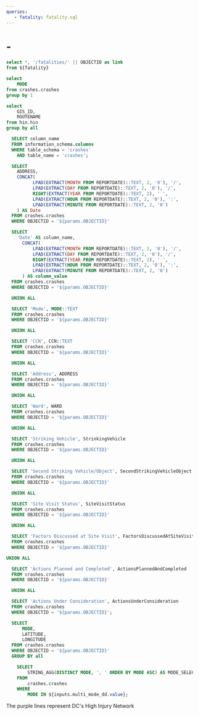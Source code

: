 ```yaml
---
queries:
   - fatality: fatality.sql
---
```


# <Value data={Tittle} column=ADDRESS/> - <Value data={Tittle} column=Date/>

```sql fatality_with_link
select *, '/fatalities/' || OBJECTID as link
from ${fatality}
```

```sql unique_mode
select 
    MODE
from crashes.crashes
group by 1
```

```sql unique_hin
select 
    GIS_ID,
    ROUTENAME
from hin.hin
group by all
```

```sql columns
  SELECT column_name
  FROM information_schema.columns
  WHERE table_schema = 'crashes'
    AND table_name = 'crashes';
```

```sql Tittle
  SELECT 
    ADDRESS,
    CONCAT(
          LPAD(EXTRACT(MONTH FROM REPORTDATE)::TEXT, 2, '0'), '/', 
          LPAD(EXTRACT(DAY FROM REPORTDATE)::TEXT, 2, '0'), '/', 
          RIGHT(EXTRACT(YEAR FROM REPORTDATE)::TEXT, 2), ' ', 
          LPAD(EXTRACT(HOUR FROM REPORTDATE)::TEXT, 2, '0'), ':', 
          LPAD(EXTRACT(MINUTE FROM REPORTDATE)::TEXT, 2, '0')
    ) AS Date
  FROM crashes.crashes
  WHERE OBJECTID = '${params.OBJECTID}'
```

```sql pivot_table
  SELECT 
    'Date' AS column_name, 
      CONCAT(
          LPAD(EXTRACT(MONTH FROM REPORTDATE)::TEXT, 2, '0'), '/', 
          LPAD(EXTRACT(DAY FROM REPORTDATE)::TEXT, 2, '0'), '/', 
          RIGHT(EXTRACT(YEAR FROM REPORTDATE)::TEXT, 2), ' ', 
          LPAD(EXTRACT(HOUR FROM REPORTDATE)::TEXT, 2, '0'), ':', 
          LPAD(EXTRACT(MINUTE FROM REPORTDATE)::TEXT, 2, '0')
      ) AS column_value
  FROM crashes.crashes
  WHERE OBJECTID = '${params.OBJECTID}'

  UNION ALL

  SELECT 'Mode', MODE::TEXT
  FROM crashes.crashes
  WHERE OBJECTID = '${params.OBJECTID}'

  UNION ALL

  SELECT 'CCN', CCN::TEXT
  FROM crashes.crashes
  WHERE OBJECTID = '${params.OBJECTID}'

  UNION ALL

  SELECT 'Address', ADDRESS
  FROM crashes.crashes
  WHERE OBJECTID = '${params.OBJECTID}'

  UNION ALL

  SELECT 'Ward', WARD
  FROM crashes.crashes
  WHERE OBJECTID = '${params.OBJECTID}'

  UNION ALL

  SELECT 'Striking Vehicle', StrinkingVehicle
  FROM crashes.crashes
  WHERE OBJECTID = '${params.OBJECTID}'

  UNION ALL

  SELECT 'Second Striking Vehicle/Object', SecondStrikingVehicleObject
  FROM crashes.crashes
  WHERE OBJECTID = '${params.OBJECTID}'

  UNION ALL

  SELECT 'Site Visit Status', SiteVisitStatus
  FROM crashes.crashes
  WHERE OBJECTID = '${params.OBJECTID}'

  UNION ALL

  SELECT 'Factors Discussed at Site Visit', FactorsDiscussedAtSiteVisit
  FROM crashes.crashes
  WHERE OBJECTID = '${params.OBJECTID}'

UNION ALL

  SELECT 'Actions Planned and Completed', ActionsPlannedAndCompleted
  FROM crashes.crashes
  WHERE OBJECTID = '${params.OBJECTID}'

  UNION ALL

  SELECT 'Actions Under Consideration', ActionsUnderConsideration
  FROM crashes.crashes
  WHERE OBJECTID = '${params.OBJECTID}';
```

```sql incidents
  SELECT
      MODE,
      LATITUDE,
      LONGITUDE
  FROM crashes.crashes
  WHERE OBJECTID = '${params.OBJECTID}'
  GROUP BY all
```

```sql mode_selection
    SELECT
        STRING_AGG(DISTINCT MODE, ', ' ORDER BY MODE ASC) AS MODE_SELECTION
    FROM
        crashes.crashes
    WHERE
        MODE IN ${inputs.multi_mode_dd.value};
```

<Grid cols=2>
    <Group>
      <BaseMap
        height=445
        title="Fatality Location"
        startingZoom=17
        >
        <Points data={incidents} lat=LATITUDE long=LONGITUDE value=MODE pointName=MODE colorPalette={['#ff5a53']}/>
        <Areas data={unique_hin} geoJsonUrl='/High_Injury_Network.geojson' geoId=GIS_ID areaCol=GIS_ID borderColor=#9d00ff color=#1C00ff00/ ignoreZoom=true 
        tooltip={[
          {id: 'ROUTENAME'}
        ]}
        />
      </BaseMap>
      <Note>
        The purple lines represent DC's High Injury Network
      </Note>
    </Group>
    <Group>
      <DataTable data={pivot_table} rows=all wrapTitles=true rowShading=true>
        <Column id=column_name title="Fatality Details" wrap=true/>
        <Column id=column_value title=" " wrap=true/>
      </DataTable>
    </Group>
</Grid>
